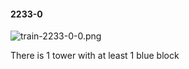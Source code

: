 #### 2233-0
![train-2233-0-0.png](https://github.com/lil-lab/nlvr/raw/master/nlvr/train/images/33/train-2233-0-0.png "train-2233-0-0.png")

There is 1 tower with at least 1 blue block